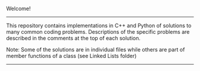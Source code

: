 Welcome!

------------------------------------------------------------------------------------------------------------------------
This repository contains implementations in C++ and Python of solutions to many common coding problems.  Descriptions of the specific problems are described in the comments at the top of each solution.  

Note: Some of the solutions are in individual files while others are part of member functions of a class (see Linked Lists folder)

------------------------------------------------------------------------------------------------------------------------
